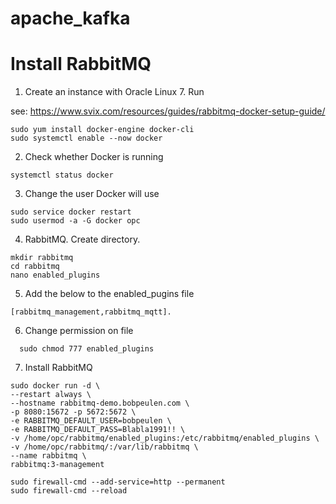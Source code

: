 # apache_kafka


# Install RabbitMQ

1. Create an instance with Oracle Linux 7. Run

see: https://www.svix.com/resources/guides/rabbitmq-docker-setup-guide/

  ```
  sudo yum install docker-engine docker-cli
  sudo systemctl enable --now docker
  ```

2. Check whether Docker is running
  
  ```
  systemctl status docker
  ````

3. Change the user Docker will use
  ```
  sudo service docker restart
  sudo usermod -a -G docker opc
  ```

4. RabbitMQ. Create directory. 
 ```
 mkdir rabbitmq
 cd rabbitmq
 nano enabled_plugins
 ```
5. Add the below to the enabled_pugins file

 ```
 [rabbitmq_management,rabbitmq_mqtt].
 ```

6. Change permission on file
```
  sudo chmod 777 enabled_plugins
   ```

7. Install RabbitMQ

```
sudo docker run -d \
--restart always \
--hostname rabbitmq-demo.bobpeulen.com \
-p 8080:15672 -p 5672:5672 \
-e RABBITMQ_DEFAULT_USER=bobpeulen \
-e RABBITMQ_DEFAULT_PASS=Blabla1991!! \
-v /home/opc/rabbitmq/enabled_plugins:/etc/rabbitmq/enabled_plugins \
-v /home/opc/rabbitmq/:/var/lib/rabbitmq \
--name rabbitmq \
rabbitmq:3-management
```


```
sudo firewall-cmd --add-service=http --permanent
sudo firewall-cmd --reload
```

   
